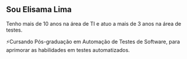## Sou Elisama Lima
Tenho mais de 10 anos na área de TI e atuo a mais de 3 anos na área de testes.

⚡Cursando Pós-graduação em Automação de Testes de Software, para aprimorar as habilidades em testes automatizados.


<!--
**Elisama-QSL/Elisama-QSL** is a ✨ _special_ ✨ repository because its `README.md` (this file) appears on your GitHub profile.

Here are some ideas to get you started:

- 🔭 I’m currently working on ...
- 🌱 I’m currently learning ...
- 👯 I’m looking to collaborate on ...
- 🤔 I’m looking for help with ...
- 💬 Ask me about ...
- 📫 How to reach me: ...
- 😄 Pronouns: ...
- ⚡ Fun fact: ...
-->
